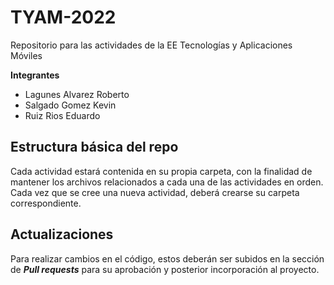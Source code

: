 # TYAM-2022
Repositorio para las actividades de la EE Tecnologías y Aplicaciones Móviles

**Integrantes**

* Lagunes Alvarez Roberto
* Salgado Gomez Kevin
* Ruiz Rios Eduardo

## Estructura básica del repo
Cada actividad estará contenida en su propia carpeta, con la finalidad
de mantener los archivos relacionados a cada una de las actividades
en orden. Cada vez que se cree una nueva actividad, deberá crearse su
carpeta correspondiente.

## Actualizaciones
Para realizar cambios en el código, estos deberán ser subidos en la
sección de ***Pull requests*** para su aprobación y posterior
incorporación al proyecto.
